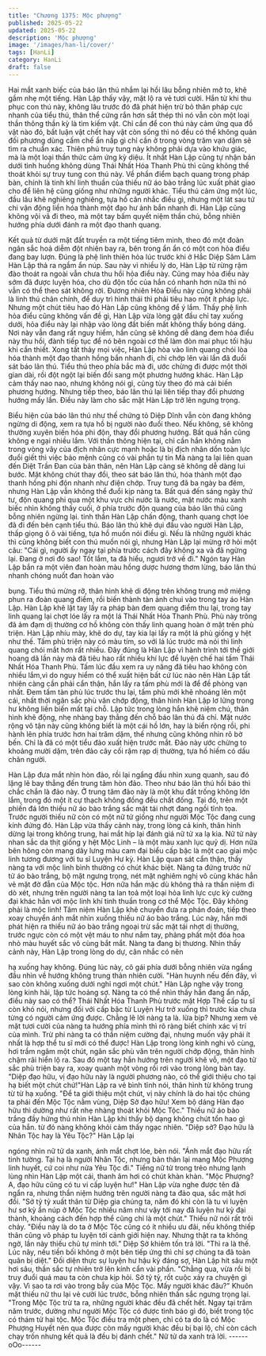```yaml
---
title: "Chương 1375: Mộc phượng"
published: 2025-05-22
updated: 2025-05-22
description: 'Mộc phượng'
image: '/images/han-li/cover/'
tags: [HanLi]
category: HanLi
draft: false
---
```


Hai mắt xanh biếc của báo lân thú nhắm lại hồi lâu bỗng nhiên
mở to, khẽ gầm nhẹ một tiếng.
Hàn Lập thấy vậy, mặt lộ ra vẻ tươi cười.
Hắn từ khi thu phục con thú này, không lâu trước đó đã phát hiện
trừ bỏ thân pháp cực nhanh của tiểu thú, thân thể cứng rắn hơn
sắt thép thì nó vẫn còn một loại thần thông thần kỳ là tìm kiếm
vật.
Chỉ cần để con thú này cảm ứng qua đồ vật nào đó, bất luận vật
chết hay vật còn sống thì nó đều có thể không quản đối phương
dùng cấm chế ẩn nấp gì chỉ cần ở trong vòng trăm vạn dặm sẽ
tìm ra chuẩn xác.
Thiên phú truy tung này không phải dựa vào khứu giác, mà là một
loại thần thức cảm ứng kỳ diệu.
Ít nhất Hàn Lập cũng tự nhận bản dưới tình huống không dùng
Thái Nhất Hóa Thanh Phù thì cũng không thể thoát khỏi sự truy
tung con thú này.
Về phần điểm bạch quang trong pháp bàn, chính là tinh khí linh
thuần của thiếu nữ áo bào trắng lúc xuất phát giao cho để liên hệ
cũng giống như những người khác.
Tiểu thú cảm ứng một lúc, đầu lâu khẽ nghiêng nghiêng, tựa hồ
cân nhắc điều gì, nhưng một lát sau tứ chi vận động liền hóa
thành một đạo hư ảnh bắn nhanh đi.
Hàn Lập cũng không vội vã đi theo, mà một tay bấm quyết niệm
thần chú, bỗng nhiên hướng phía dưới đánh ra một đạo thanh
quang.

Kết quả từ dưới mặt đất truyền ra một tiếng tiêm minh, theo đó
một đoàn ngân sắc hoả diễm đột nhiên bay ra, bên trong ẩn ẩn có
một con hỏa điểu đang bay lượn.
Đúng là phệ linh thiên hỏa lúc trước khi ở Hắc Diệp Sâm Lâm
Hàn Lập thả ra ngầm ẩn núp.
Sau này vì nhiều lý do, Hàn Lập từ rừng rậm đào thoát ra ngoài
vẫn chưa thu hồi hỏa điểu này. Cũng may hỏa điểu này sớm đã
được luyện hóa, cho dù độn tốc của hắn có nhanh hơn nữa thì nó
vẫn có thể theo sát không rời.
Đương nhiên Hỏa Điểu này cũng không phải là linh thú chân
chính, để duy trì hình thái thì phải tiêu hao một ít pháp lực. Nhưng
một chút tiêu hao đó Hàn Lập cũng không để ý lắm.
Thấy phệ linh hỏa điểu cũng không vấn đề gì, Hàn Lập vừa lòng
gật đầu chỉ tay xuống dưới, hỏa điểu này lại nhập vào lòng đất
biến mất không thấy bóng dáng.
Nơi này vẫn đang rất nguy hiểm, hắn cũng sẽ không dễ dàng đem
hỏa điểu này thu hồi, đành tiếp tục để nó bên ngoài cơ thể làm
đòn mai phục tối hậu khi cần thiết.
Xong tất thảy mọi việc, Hàn Lập hòa vào linh quang chói lòa hóa
thành một đạo thanh hồng bắn nhanh đi, chỉ chớp lên vài lần đã
đuổi sát báo lân thú.
Tiểu thú theo phía bắc mà đi, ước chừng đi được một thời gian
dài, rồi đột ngột lại biến đổi sang một phương hướng khác.
Hàn Lập cảm thấy nao nao, nhưng không nói gì, cũng tùy theo đó
mà cải biến phương hướng.
Nhưng tiếp theo, báo lân thú lại liên tiếp thay đổi phương hướng
mấy lần.
Điều này làm cho sắc mặt Hàn Lập trở lên ngưng trọng.

Biểu hiện của báo lân thú như thế chứng tỏ Diệp Dĩnh vẫn còn
đang không ngừng di động, xem ra tựa hồ bị người nào đuổi theo.
Nếu không, sẽ không thường xuyên biến hóa phi độn, thay đổi
phương hướng.
Bất quá hắn cũng không e ngại nhiều lắm.
Với thần thông hiện tại, chỉ cần hắn không nằm trong vòng vây
của địch nhân cực mạnh hoặc là bị địch nhân dồn toàn lực đuổi
giết thì việc bảo mệnh cũng có vài phần tự tin
Mà nàng ta lại liên quan đến Diệt Trần Đan của bản thân, nên
Hàn Lập càng sẽ không dễ dàng lui bước.
Mặt không chút thay đổi, theo sát báo lân thú, hóa thành một đạo
thanh hồng phi độn nhanh như điện chớp.
Truy tung đã ba ngày ba đêm, nhưng Hàn Lập vẫn không thể đuổi
kịp nàng ta.
Bất quá đến sáng ngày thứ tư, độn quang phi qua một khu vực
chỉ nước là nước, mặt nước màu xanh biếc nhìn không thấy cuối,
ở phía trước độn quang của báo lân thú cũng bỗng nhiên ngừng
lại.
tinh thần Hàn Lập chấn động, thanh quang chợt lóe đã đi đến bên
cạnh tiểu thú.
Báo lân thú khẽ dụi đầu vào người Hàn Lập, thấp giọng ô ô vài
tiếng, tựa hồ muốn nói điều gì.
Nếu là những người khác thì cũng không biết con thú muốn nói
gì, nhưng Hàn Lập lại mừng rỡ hỏi một câu:
"Cái gì, người ấy ngay tại phía trước cách đây không xa và đã
ngừng lại. Đang ở nơi đó sao! Tốt lắm, ta đã hiểu, ngươi trở về
đi."
Ngón tay Hàn Lập bắn ra một viên đan hoàn màu hồng dược
hương thơm lừng, báo lân thú nhanh chóng nuốt đan hoàn vào

bụng.
Tiểu thú mừng rỡ, thân hình khẽ di động trên không trung mở
miệng phun ra đoàn quang điểm, rồi biến thành tàn ảnh chui vào
trong tay áo Hàn Lập.
Hàn Lập khẽ lật tay lấy ra pháp bàn đem quang điểm thu lại, trong
tay linh quang lại chợt lóe lấy ra một lá Thái Nhất Hóa Thanh Phù.
Phù này trông đã ảm đạm dị thường cơ hồ không còn thấy linh
quang hoàn ở mặt trên phù triện. Hàn Lập nhíu mày, khẽ do dự,
tay kia lại lấy ra một lá phù giống y hệt như thế.
Tấm phù triện này có màu tím, so với lá lúc trước mà nói thì linh
quang chói mắt hơn rất nhiều.
Đây đúng là Hàn Lập vì hành trình tới thế giới hoang dã lần này
mà đã tiêu hao rất nhiều khí lực để luyện chế hai tấm Thái Nhất
Hóa Thanh Phù.
Tấm lúc đầu xem ra uy năng đã tiêu hao không còn nhiều lắm,vì
do nguy hiểm có thể xuất hiện bất cứ lúc nào nên Hàn Lập tất
nhiên càng cần phải cẩn thận, hắn lấy ra tấm phù mới là để đề
phòng vạn nhất.
Đem tấm tàn phù lúc trước thu lại, tấm phù mới khẽ nhoáng lên
một cái, nhất thời ngân sắc phù văn chớp động, thân hình Hàn
Lập lơ lửng trong hư không liền biến mất tại chỗ.
Lập tức trong lòng hắn khẽ niệm chú, thân hình khẽ động, nhẹ
nhàng bay thẳng đến chỗ báo lân thú đã chỉ.
Mặt nước rộng vô tận này cũng không biết là một cái hồ lớn, hay
là biển rộng rồi, phi hành lên phía trước hơn hai trăm dặm, thế
nhưng cũng không nhìn rõ bờ bến. Chỉ là đã có một tiểu đảo xuất
hiện trước mắt.
Đảo này ước chừng to khoảng mười dặm, trên đảo cây cối rậm
rạp dị thường, tựa hồ hiếm có dấu chân người.

Hàn Lập đưa mắt nhìn hòn đảo, rồi lại ngẩng đầu nhìn xung
quanh, sau đó lặng lẽ bay thẳng đến trung tâm hòn đảo.
Theo như báo lân thú hồi báo thì chắc chắn là đảo này.
Ở trung tâm đảo này là một khu đất trống không lớn lắm, trong đó
một ít cự thạch không đồng đều chất đống.
Tại đó, trên một phiến đá lớn thiếu nữ áo bào trắng sắc mặt tái
nhợt đang ngồi tĩnh tọa. Trước người thiếu nữ còn có một nữ tử
giống như người Mộc Tộc đang cung kính đứng đó.
Hàn Lập vừa thấy cảnh này, trong lòng cả kinh, thân hình dừng lại
trong không trung, hai mắt híp lại đánh giá nữ tử xa lạ kia.
Nữ tử này nhan sắc da thịt giống y hệt Mộc Linh – là một màu
xanh lục quỷ dị. Hơn nữa bên hông còn mang dây lưng màu cam
đại biểu cấp bậc là một cao giai mộc linh tương đương với tu sĩ
Luyện Hư kỳ. Hàn Lập quan sát cẩn thận, thấy nàng ta với mộc
linh bình thường có chút khác biệt.
Nàng ta đứng trước nữ tử áo bào trắng, bộ mặt ngưng trọng, nét
mặt nghiêm nghị vô cùng khác hẳn vẻ mặt đờ đẫn của Mộc tộc.
Hơn nữa hắn mặc dù không thả ra thần niệm đi dò xét, nhưng
trên người nàng ta lan toả một loại hỏa linh lực cực kỳ cường đại
khác hẳn với mộc linh khí tinh thuần trong cơ thể Mộc Tộc.
Đây không phải là mộc linh!
Tâm niệm Hàn Lập khẽ chuyển đưa ra phán đoán, tiếp theo xoay
chuyển ánh mắt nhìn xuống thiếu nữ áo bào trắng.
Lúc này, hắn mới phát hiện ra thiếu nữ áo bào trắng ngoại trừ sắc
mặt tái nhợt dị thường, trước ngực còn có một vệt máu to như
nắm tay, phảng phất một đóa hoa nhỏ màu huyết sắc vô cùng bắt
mắt.
Nàng ta đang bị thương.
Nhìn thấy cảnh này, Hàn Lập trong lòng do dự, cân nhắc có nên

hạ xuống hay không.
Đúng lúc này, cô gái phía dưới bỗng nhiên vừa ngẩng đầu nhìn về
hướng không trung thản nhiên cười.
"Hàn huynh nếu đến đây, vì sao còn không xuống dưới nghỉ ngơi
một chút."
Hàn Lập nghe vậy trong lòng kinh hãi, lập tức hoảng sợ.
Nàng ta có thể nhìn thấy hắn đang ẩn nấp, điều này sao có thể?
Thái Nhất Hóa Thanh Phù trước mặt Hợp Thể cấp tu sĩ còn khó
nói, nhưng đối với cấp bậc từ Luyện Hư trở xuống thì trước kia
chưa từng có người cảm ứng được. Chẳng lẽ lời nàng ta là. lừa
bịp? Nhưng xem vẻ mặt tươi cười của nàng ta hướng phía mình
thì rõ ràng biết chính xác vị trí của mình.
Trừ phi nàng ta có thần niệm cường đại, nhưng muốn vậy phải ít
nhất là hợp thể tu sĩ mới có thể được!
Hàn Lập trong lòng kinh nghi vô cùng, hơi trầm ngâm một chút,
ngân sắc phù văn trên người chớp động, thân hình chậm rãi hiển
lộ ra.
Sau đó một tay hắn hướng trên người khẽ vỗ, một đạo tử sắc phù
triện bay ra, xoay quanh một vòng rồi rơi vào trong lòng bàn tay.
"Diệp đạo hữu, vị đạo hữu này là người phương nào, có thể giới
thiệu cho tại hạ biết một chút chứ!"Hàn Lập ra vẻ bình tĩnh nói,
thân hình từ không trung từ từ hạ xuống.
"Để ta giới thiệu một chút, vị này chính là do hai tộc chúng ta phái
đến Mộc Tộc nằm vùng, Diệp Sở đạo hữu! Xem bộ dáng Hàn đạo
hữu thì dường như rất nhẹ nhàng thoát khỏi Mộc Tộc." Thiếu nữ
áo bào trắng đầy hứng thú nhìn Hàn Lập khi thấy bộ dạng không
chút tổn hao gì của hắn. từ đó nàng không khỏi cảm thấy ngạc
nhiên.
"Diệp sở? Đạo hữu là Nhân Tộc hay là Yêu Tộc?" Hàn Lập lại

ngóng nhìn nữ tử da xanh, ánh mắt chợt lóe, bèn nói.
"Ánh mắt đạo hữu rất tinh tường. Tại hạ là người Nhân Tộc,
nhưng bản thân lại mang Mộc Phượng linh huyết, cứ coi như nửa
Yêu Tộc đi." Tiếng nữ tử trong trẻo nhưng lạnh lùng nhìn Hàn Lập
một cái, thanh âm hơi có chút khàn khàn.
"Mộc Phượng? A, đạo hữu cũng có tu vi cấp luyện hư!" Hàn Lập
vừa nghe được tên đã ngẩn ra, nhưng thần niệm hướng trên
người nàng ta đảo qua, sắc mặt hơi đổi.
"Sở tỷ tỷ xuất thân từ Diệp gia chúng ta, năm đó khi còn là tu vi
luyện hư sơ kỳ ẩn núp ở Mộc Tộc nhiều năm như vậy tới nay đã
luyện hư kỳ đại thành, khoảng cách đến hợp thể cũng chỉ là một
chút." Thiếu nữ nói rất trôi chảy.
"Điều này là do ta ở Mộc Tộc cũng có ít nhiều ưu đãi, nếu không
thiếp thân cũng vô pháp tu luyện tới cảnh giới hiện nay. Nhưng
thật ra ta không ngờ, lần này thiếu chủ tự mình tới." Diệp Sở
khiêm tốn trả lời.
"Thì ra là thế. Lúc nãy, nếu tiền bối không ở một bên tiếp ứng thì
chỉ sợ chúng ta đã toàn quân bị diệt." Đối diện thực sự luyện hư
hậu kỳ đáng sợ, Hàn Lập hít sâu một hơi sâu, thần sắc tự nhiên
trở lên kính cẩn vài phần.
"Chẳng qua, vừa rồi bị truy đuổi quá mau ta còn chưa kịp hỏi. Sở
tỷ tỷ, rốt cuộc xảy ra chuyện gì vậy. Vì sao ta rơi vào trong bẫy
của Mộc Tộc. Mấy người khác đâu?" Khuôn mặt thiếu nữ thu lại
vẻ cười lúc trước, bỗng nhiên thần sắc ngưng trọng lại.
"Trong Mộc Tộc trừ ta ra, những người khác đều đã chết hết.
Ngay tại trăm năm trước, dường như người Mộc Tộc có được tình
báo gì đó, biết trong tộc có thám tử hai tộc. Mộc Tộc điều tra một
phen, chỉ có ta do là có Mộc Phượng Huyết nên qua được còn
mấy người khác đều bị bại lộ, chỉ còn cách chạy trốn nhưng kết
quả là đều bị đánh chết." Nữ tử da xanh trả lời.
------oOo------
